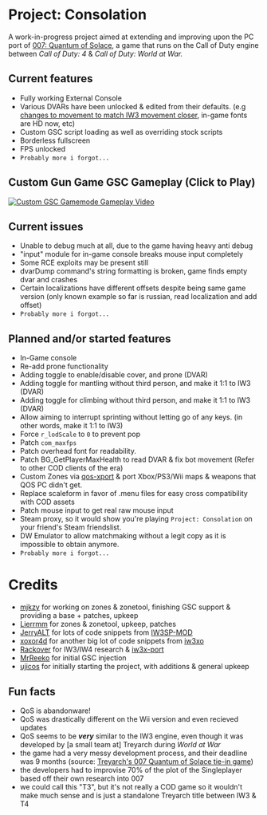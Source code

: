 # Project: Consolation

A work-in-progress project aimed at extending and improving upon the PC port of [007: Quantum of Solace](https://en.wikipedia.org/wiki/007:_Quantum_of_Solace), a game that runs on the Call of Duty engine between <i>Call of Duty: 4</i> & <i>Call of Duty: World at War.</i>

 ## Current features
 - Fully working External Console
 - Various DVARs have been unlocked & edited from their defaults. (e.g [changes to movement to match IW3 movement closer](https://youtu.be/5LNlgfV1z-k), in-game fonts are HD now, etc)
 - Custom GSC script loading as well as overriding stock scripts
 - Borderless fullscreen
 - FPS unlocked
 - ``Probably more i forgot...``


## Custom Gun Game GSC Gameplay (Click to Play)
[![Custom GSC Gamemode Gameplay Video](https://img.youtube.com/vi/0Zu-5G9qdcg/maxresdefault.jpg)](https://www.youtube.com/watch?v=0Zu-5G9qdcg)


## Current issues
- Unable to debug much at all, due to the game having heavy anti debug
- "input" module for in-game console breaks mouse input completely
- Some RCE exploits may be present still
- dvarDump command's string formatting is broken, game finds empty dvar and crashes
- Certain localizations have different offsets despite being same game version (only known example so far is russian, read localization and add offset)
- ``Probably more i forgot...``

## Planned and/or started features
- In-Game console
- Re-add prone functionality
- Adding toggle to enable/disable cover, and prone (DVAR)
- Adding toggle for mantling without third person, and make it 1:1 to IW3 (DVAR)
- Adding toggle for climbing without third person, and make it 1:1 to IW3 (DVAR)
- Allow aiming to interrupt sprinting without letting go of any keys. (in other words, make it 1:1 to IW3)
- Force ``r_lodScale`` to ``0`` to prevent pop
- Patch ``com_maxfps``
- Patch overhead font for readability.
- Patch BG_GetPlayerMaxHealth to read DVAR & fix bot movement (Refer to other COD clients of the era)
- Custom Zones via [qos-xport](https://github.com/mjkzy/qos-xport/) & port Xbox/PS3/Wii maps & weapons that QOS PC didn't get.
- Replace scaleform in favor of .menu files for easy cross compatibility with COD assets
- Patch mouse input to get real raw mouse input
- Steam proxy, so it would show you're playing ``Project: Consolation`` on your friend's Steam friendslist.
- DW Emulator to allow matchmaking without a legit copy as it is impossible to obtain anymore.
- ``Probably more i forgot...``

# Credits 

 - [mjkzy](https://github.com/mjkzy) for working on zones & zonetool, finishing GSC support & providing a base + patches, upkeep
 - [Lierrmm](https://github.com/Lierrmm) for zones & zonetool, upkeep, patches
 - [JerryALT](https://github.com/JerryALT) for lots of code snippets from [IW3SP-MOD](https://github.com/JerryALT/iw3sp_mod)
 - [xoxor4d](https://github.com/xoxor4d) for another big lot of code snippets from [iw3xo](https://github.com/xoxor4d/iw3xo-dev)
 - [Rackover](https://github.com/Rackover) for IW3/IW4 research & [iw3x-port](https://github.com/iw4x/iw3x-port)
 - [MrReeko](https://github.com/MrReekoFTWxD) for initial GSC injection
 - [ujicos](https://github.com/ujicos) for initially starting the project, with additions & general upkeep

## Fun facts
- QoS is abandonware!
- QoS was drastically different on the Wii version and even recieved updates
- QoS seems to be <i><b>very</i></b> similar to the IW3 engine, even though it was developed by [a small team at] Treyarch during <i>World at War</i>
- the game had a very messy development process, and their deadline was 9 months (source: [Treyarch's 007 Quantum of Solace tie-in game](https://www.youtube.com/watch?v=bU4FkHVYYdU))
- the developers had to improvise 70% of the plot of the Singleplayer based off their own research into 007
- we could call this "T3", but it's not really a COD game so it wouldn't make much sense and is just a standalone Treyarch title between IW3 & T4
